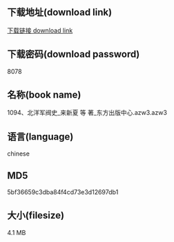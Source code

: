 ## 下载地址(download link)
[下载链接 download link](https://voluble-croquembouche-d321dc.netlify.app/?s=1094%E3%80%81%E5%8C%97%E6%B4%8B%E5%86%9B%E9%98%80%E5%8F%B2_%E6%9D%A5%E6%96%B0%E5%A4%8F+%E7%AD%89+%E8%91%97_%E4%B8%9C%E6%96%B9%E5%87%BA%E7%89%88%E4%B8%AD%E5%BF%83.azw3)

## 下载密码(download password)
8078

## 名称(book name)
1094、北洋军阀史_来新夏 等 著_东方出版中心.azw3.azw3

## 语言(language)
chinese

## MD5
5bf36659c3dba84f4cd73e3d12697db1

## 大小(filesize)
4.1 MB
